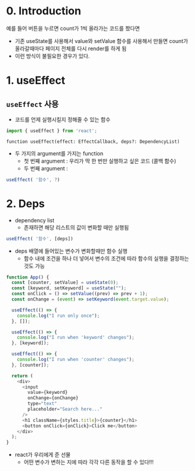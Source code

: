 # 0. Introduction
예를 들어 버튼을 누르면 count가 1씩 올라가는 코드를 짰다면
- 기존 useState를 사용해서 value와 setValue 함수를 사용해서 만들면 count가 올라갈때마다 페이지 전체를 다시 render를 하게 됨
- 이런 방식이 불필요한 경우가 있다.
# 1. useEffect
## `useEffect` 사용
- 코드를 언제 실행시킬지 정해줄 수 있는 함수
```js
import { useEffect } from 'react';
```
`function useEffect(effect: EffectCallback, deps?: DependencyList)`
- 두 가지의 argument를 가지는 function
	- 첫 번째 argument : 우리가 딱 한 번만 실행하고 싶은 코드 (콜백 함수)
	- 두 번째 argument : 
```js
useEffect( '함수', ?)
```
# 2. Deps
- dependency list
	- 존재하면 해당 리스트의 값이 변화할 때만 실행됨
```js
useEffect( '함수', [deps])
```
- deps 배열에 들어있는 변수가 변화할때만 함수 실행
	- 함수 내에 조건을 하나 더 넣어서 변수의 조건에 따라 함수의 실행을 결정하는 것도 가능
```js
function App() {
  const [counter, setValue] = useState(0);
  const [keyword, setKeyword] = useState("");
  const onClick = () => setValue((prev) => prev + 1);
  const onChange = (event) => setKeyword(event.target.value);

  useEffect(() => {
    console.log("I run only once");
  }, []);

  useEffect(() => {
    console.log("I run when 'keyword' changes");
  }, [keyword]);

  useEffect(() => {
    console.log("I run when 'counter' changes");
  }, [counter]);

  return (
    <div>
      <input
        value={keyword}
        onChange={onChange}
        type="text"
        placeholder="Search here..."
      />
      <h1 className={styles.title}>{counter}</h1>
      <button onClick={onClick}>Click me</button>
    </div>
  );
}
```
- react가 우리에게 준 선물 
	- 어떤 변수가 변하는 지에 따라 각각 다른 동작을 할 수 있다!!!